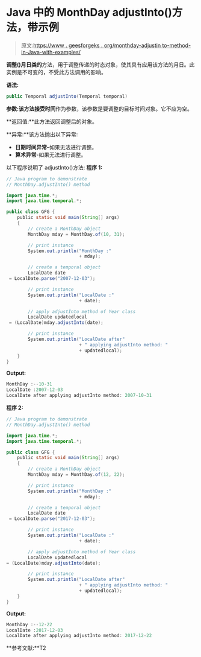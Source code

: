 # Java 中的 MonthDay adjustInto()方法，带示例

> 原文:[https://www . geesforgeks . org/monthday-adjustin to-method-in-Java-with-examples/](https://www.geeksforgeeks.org/monthday-adjustinto-method-in-java-with-examples/)

**调整()**月日**类的**方法，用于调整传递的时态对象，使其具有应用该方法的月日。此实例是不可变的，不受此方法调用的影响。

**语法:**

```java
public Temporal adjustInto(Temporal temporal)

```

**参数:**该方法接受**时间**作为参数，该参数是要调整的目标时间对象。它不应为空。

**返回值:**此方法返回调整后的对象。

**异常:**该方法抛出以下异常:

*   **日期时间异常**–如果无法进行调整。
*   **算术异常**-如果无法进行调整。

以下程序说明了 adjustInto()方法:
**程序 1:**

```java
// Java program to demonstrate
// MonthDay.adjustInto() method

import java.time.*;
import java.time.temporal.*;

public class GFG {
    public static void main(String[] args)
    {
        // create a MonthDay object
        MonthDay mday = MonthDay.of(10, 31);

        // print instance
        System.out.println("MonthDay :"
                           + mday);

        // create a temporal object
        LocalDate date
 = LocalDate.parse("2007-12-03");

        // print instance
        System.out.println("LocalDate :"
                           + date);

        // apply adjustInto method of Year class
        LocalDate updatedlocal
 = (LocalDate)mday.adjustInto(date);

        // print instance
        System.out.println("LocalDate after"
                           + " applying adjustInto method: "
                           + updatedlocal);
    }
}
```

**Output:**

```java
MonthDay :--10-31
LocalDate :2007-12-03
LocalDate after applying adjustInto method: 2007-10-31

```

**程序 2:**

```java
// Java program to demonstrate
// MonthDay.adjustInto() method

import java.time.*;
import java.time.temporal.*;

public class GFG {
    public static void main(String[] args)
    {
        // create a MonthDay object
        MonthDay mday = MonthDay.of(12, 22);

        // print instance
        System.out.println("MonthDay :"
                           + mday);

        // create a temporal object
        LocalDate date
 = LocalDate.parse("2017-12-03");

        // print instance
        System.out.println("LocalDate :"
                           + date);

        // apply adjustInto method of Year class
        LocalDate updatedlocal 
= (LocalDate)mday.adjustInto(date);

        // print instance
        System.out.println("LocalDate after"
                           + " applying adjustInto method: "
                           + updatedlocal);
    }
}
```

**Output:**

```java
MonthDay :--12-22
LocalDate :2017-12-03
LocalDate after applying adjustInto method: 2017-12-22

```

**参考文献:**T2